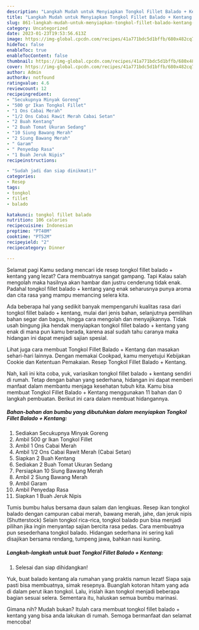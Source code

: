 ```yaml
---
description: "Langkah Mudah untuk Menyiapkan Tongkol Fillet Balado + Kentang Anti Gagal"
title: "Langkah Mudah untuk Menyiapkan Tongkol Fillet Balado + Kentang Anti Gagal"
slug: 861-langkah-mudah-untuk-menyiapkan-tongkol-fillet-balado-kentang-anti-gagal
category: Uncategorized
date: 2023-01-23T19:53:56.613Z
image: https://img-global.cpcdn.com/recipes/41a771bdc5d1bffb/680x482cq70/tongkol-fillet-balado-kentang-foto-resep-utama.jpg
hideToc: false
enableToc: true
enableTocContent: false
thumbnail: https://img-global.cpcdn.com/recipes/41a771bdc5d1bffb/680x482cq70/tongkol-fillet-balado-kentang-foto-resep-utama.jpg
cover: https://img-global.cpcdn.com/recipes/41a771bdc5d1bffb/680x482cq70/tongkol-fillet-balado-kentang-foto-resep-utama.jpg
author: Admin
authorAv: notfound
ratingvalue: 4.6
reviewcount: 12
recipeingredient:
- "Secukupnya Minyak Goreng"
- "500 gr Ikan Tongkol Fillet"
- "1 Ons Cabai Merah"
- "1/2 Ons Cabai Rawit Merah Cabai Setan"
- "2 Buah Kentang"
- "2 Buah Tomat Ukuran Sedang"
- "10 Siung Bawang Merah"
- "2 Siung Bawang Merah"
- " Garam"
- " Penyedap Rasa"
- "1 Buah Jeruk Nipis"
recipeinstructions:

- "Sudah jadi dan siap dinikmati!"
categories:
- Resep
tags:
- tongkol
- fillet
- balado

katakunci: tongkol fillet balado 
nutrition: 106 calories
recipecuisine: Indonesian
preptime: "PT40M"
cooktime: "PT52M"
recipeyield: "2"
recipecategory: Dinner

---
```



Selamat pagi Kamu sedang mencari ide resep tongkol fillet balado + kentang yang lezat? Cara membuatnya sangat gampang. Tapi Kalau salah mengolah maka hasilnya akan hambar dan justru cenderung tidak enak. Padahal tongkol fillet balado + kentang yang enak seharusnya punya aroma dan cita rasa yang mampu memancing selera kita.


Ada beberapa hal yang sedikit banyak mempengaruhi kualitas rasa dari tongkol fillet balado + kentang, mulai dari jenis bahan, selanjutnya pemilihan bahan segar dan bagus, hingga cara mengolah dan menyajikannya. Tidak usah bingung jika hendak menyiapkan tongkol fillet balado + kentang yang enak di mana pun kamu berada, karena asal sudah tahu caranya maka hidangan ini dapat menjadi sajian spesial.

Lihat juga cara membuat Tongkol Fillet Balado + Kentang dan masakan sehari-hari lainnya. Dengan memakai Cookpad, kamu menyetujui Kebijakan Cookie dan Ketentuan Pemakaian. Resep Tongkol Fillet Balado + Kentang.


Nah, kali ini kita coba, yuk, variasikan tongkol fillet balado + kentang sendiri di rumah. Tetap dengan bahan yang sederhana, hidangan ini dapat memberi manfaat dalam membantu menjaga kesehatan tubuh kita. Kamu bisa membuat Tongkol Fillet Balado + Kentang menggunakan 11 bahan dan 0 langkah pembuatan. Berikut ini cara dalam membuat hidangannya.

<!--inarticleads1-->

##### Bahan-bahan dan bumbu yang dibutuhkan dalam menyiapkan Tongkol Fillet Balado + Kentang:

1. Sediakan Secukupnya Minyak Goreng
1. Ambil 500 gr Ikan Tongkol Fillet
1. Ambil 1 Ons Cabai Merah
1. Ambil 1/2 Ons Cabai Rawit Merah (Cabai Setan)
1. Siapkan 2 Buah Kentang
1. Sediakan 2 Buah Tomat Ukuran Sedang
1. Persiapkan 10 Siung Bawang Merah
1. Ambil 2 Siung Bawang Merah
1. Ambil  Garam
1. Ambil  Penyedap Rasa
1. Siapkan 1 Buah Jeruk Nipis


Tumis bumbu halus bersama daun salam dan lengkuas. Resep ikan tongkol balado dengan campuran cabai merah, bawang merah, jahe, dan jeruk nipis (Shutterstock) Selain tongkol rica-rica, tongkol balado pun bisa menjadi pilihan jika ingin menyantap sajian bercita rasa pedas. Cara membuatnya pun sesederhana tongkol balado. Hidangan sederhana ini sering kali disajikan bersama rendang, tumpeng jawa, bahkan nasi kuning. 

<!--inarticleads2-->

##### Langkah-langkah untuk buat Tongkol Fillet Balado + Kentang:


1. Selesai dan siap dihidangkan!

Yuk, buat balado kentang ala rumahan yang praktis namun lezat! Siapa saja pasti bisa membuatnya, simak resepnya. Buanglah kotoran hitam yang ada di dalam perut ikan tongkol. Lalu, irislah ikan tongkol menjadi beberapa bagian sesuai selera. Sementara itu, haluskan semua bumbu marinasi. 

Gimana nih? Mudah bukan? Itulah cara membuat tongkol fillet balado + kentang yang bisa anda lakukan di rumah. Semoga bermanfaat dan selamat mencoba!
